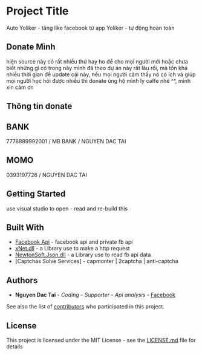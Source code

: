 # Project Title

Auto Yoliker - tăng like facebook từ app Yoliker - tự động hoàn toàn
## Donate Mình
hiện source này có rất nhiều thứ hay ho để cho mọi người mới hoặc chưa biết những gì có trong này
mình đã theo dự án này rất lâu rồi, mà tốn khá nhiều thời gian để update cái này, nếu mọi người cảm thấy nó
có ích và giúp mọi người học hỏi được nhiều thì donate ủng hộ mình ly caffe nhé ^^, mình xin cảm ơn
## Thông tin donate
## BANK
7778889992001 / MB BANK / NGUYEN DAC TAI
## MOMO 
0393197726 / NGUYEN DAC TAI

## Getting Started

use visual studio to open - read and re-build this

## Built With

* [Facebook Api](https://developers.facebook.com/) - facebook api and private fb api
* [xNet.dll](https://github.com/X-rus/xNet) - a Library use to make a http request
* [NewtonSoft.Json.dll](https://github.com/JamesNK/Newtonsoft.Json) - a Library use to read fb api data
* [Captchas Solve Services] - capmonter | 2captcha | anti-captcha
 
## Authors

* **Nguyen Dac Tai** - *Coding - Supporter - Api analysis* - [Facebook](https://www.facebook.com/nguyen.dactaiqn/)

See also the list of [contributors](https://github.com/tienichmmo/auto-yoliker) who participated in this project.

## License

This project is licensed under the MIT License - see the [LICENSE.md](LICENSE.md) file for details

